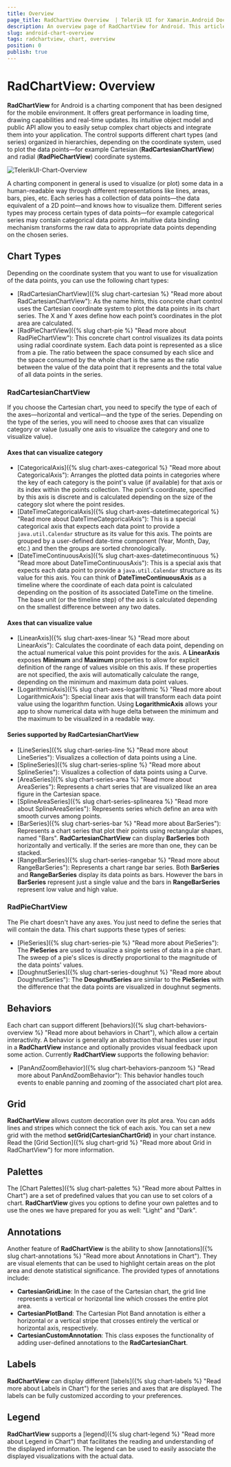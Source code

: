 ```yaml
---
title: Overview
page_title: RadChartView Overview  | Telerik UI for Xamarin.Android Documentation
description: An overview page of RadChartView for Android. This article explains the most important things you need to know before using RadChartView.
slug: android-chart-overview
tags: radchartview, chart, overview
position: 0
publish: true
---
```


# RadChartView: Overview

**RadChartView** for Android is a charting component that has been designed for the mobile environment. It offers great performance in loading time, drawing capabilities and real-time updates. Its intuitive object model and public API allow you to easily setup complex chart objects and integrate them into your application. The control supports different chart types (and series) organized in hierarchies, depending on the coordinate system, used to plot the data points&mdash;for example Cartesian (**RadCartesianChartView**) and radial (**RadPieChartView**) coordinate systems.

![TelerikUI-Chart-Overview](images/chart-overview-1.png "Chart Demos.")

A charting component in general is used to visualize (or plot) some data in a human-readable way through different representations like lines, areas, bars, pies, etc. Each series has a collection of data points&mdash;the data equivalent of a 2D point&mdash;and knows how to visualize them. Different series types may process certain types of data points&mdash;for example categorical series may contain categorical data points. An intuitive data binding mechanism transforms the raw data to appropriate data points depending on the chosen series.

## Chart Types

Depending on the coordinate system that you want to use for visualization of the data points, you can use the following chart types:

* [RadCartesianChartView]({% slug chart-cartesian %} "Read more about RadCartesianChartView"): As the name hints, this concrete chart control uses the Cartesian coordinate system to plot the data points in its chart series. The X and Y axes define how each point’s coordinates in the plot area are calculated.
* [RadPieChartView]({% slug chart-pie %} "Read more about RadPieChartView"): This concrete chart control visualizes its data points using radial coordinate system. Each data point is represented as a slice from a pie. The ratio between the space consumed by each slice and the space consumed by the whole chart is the same as the ratio between the value of the data point that it represents and the total value of all data points in the series.


### RadCartesianChartView

If you choose the Cartesian chart, you need to specify the type of each of the axes&mdash;horizontal and vertical&mdash;and the type of the series. Depending on the type of the series, you will need to choose axes that can visualize category or value (usually one axis to visualize the category and one to visualize value).

#### Axes that can visualize category

* [CategoricalAxis]({% slug chart-axes-categorical %} "Read more about CategoricalAxis"): Arranges the plotted data points in categories where the key of each category is the point's value (if available) for that axis or its index within the points collection. The point's coordinate, specified by this axis is discrete and is calculated depending on the size of the category slot where the point resides.
* [DateTimeCategoricalAxis]({% slug chart-axes-datetimecategorical %} "Read more about DateTimeCategoricalAxis"): This is a special categorical axis that expects each data point to provide a `java.util.Calendar` structure as its value for this axis. The points are grouped by a user-defined date-time component (Year, Month, Day, etc.) and then the groups are sorted chronologically.
* [DateTimeContinuousAxis]({% slug chart-axes-datetimecontinuous %} "Read more about DateTimeContinuousAxis"): This is a special axis that expects each data point to provide a `java.util.Calendar` structure as its value for this axis. You can think of **DateTimeContinuousAxis** as a timeline where the coordinate of each data point is calculated depending on the position of its associated DateTime on the timeline. The base unit (or the timeline step) of the axis is calculated depending on the smallest difference between any two dates.

#### Axes that can visualize value

* [LinearAxis]({% slug chart-axes-linear %} "Read more about LinearAxis"): Calculates the coordinate of each data point, depending on the actual numerical value this point provides for the axis. A **LinearAxis** exposes **Minimum** and **Maximum** properties to allow for explicit definition of the range of values visible on this axis. If these properties are not specified, the axis will automatically calculate the range, depending on the minimum and maximum data point values.
* [LogarithmicAxis]({% slug chart-axes-logarithmic %} "Read more about LogarithmicAxis"): Special linear axis that will transform each data point value using the logarithm function. Using **LogarithmicAxis** allows your app to show numerical data with huge delta between the minimum and the maximum to be visualized in a readable way.

#### Series supported by **RadCartesianChartView**

* [LineSeries]({% slug chart-series-line %} "Read more about LineSeries"): Visualizes a collection of data points using a Line.
* [SplineSeries]({% slug chart-series-spline %} "Read more about SplineSeries"): Visualizes a collection of data points using a Curve.
* [AreaSeries]({% slug chart-series-area %} "Read more about AreaSeries"): Represents a chart series that are visualized like an area figure in the Cartesian space.
* [SplineAreaSeries]({% slug chart-series-splinearea %} "Read more about SplineAreaSeries"): Represents series which define an area with smooth curves among points.
* [BarSeries]({% slug chart-series-bar %} "Read more about BarSeries"): Represents a chart series that plot their points using rectangular shapes, named "Bars". **RadCartesianChartView** can display **BarSeries** both horizontally and vertically. If the series are more than one, they can be stacked.
* [RangeBarSeries]({% slug chart-series-rangebar %} "Read more about RangeBarSeries"): Represents a chart range bar series. Both **BarSeries** and **RangeBarSeries** display its data points as bars. However the bars in **BarSeries** represent just a single value and the bars in **RangeBarSeries** represent low value and high value.

### RadPieChartView

The Pie chart doesn't have any axes. You just need to define the series that will contain the data. This chart supports these types of series:

* [PieSeries]({% slug chart-series-pie %} "Read more about PieSeries"): The **PieSeries** are used to visualize a single series of data in a pie chart. The sweep of a pie's slices is directly proportional to the magnitude of the data points' values.
* [DoughnutSeries]({% slug chart-series-doughnut %} "Read more about DoughnutSeries"): The **DoughnutSeries** are similar to the **PieSeries** with the difference that the data points are visualized in doughnut segments.

## Behaviors

Each chart can support different [behaviors]({% slug chart-behaviors-overview %} "Read more about behaviors in Chart"), which allow a certain interactivity. A behavior is generally an abstraction that handles user input in a **RadChartView** instance and optionally provides visual feedback upon some action. Currently **RadChartView** supports the following behavior:

* [PanAndZoomBehavior]({% slug chart-behaviors-panzoom %} "Read more about PanAndZoomBehavior"): This behavior handles touch events to enable panning and zooming of the associated chart plot area.

## Grid

**RadChartView** allows custom decoration over its plot area. You can adds lines and stripes which connect the tick of each axis. You can set a new grid with the method **setGrid(CartesianChartGrid)** in your chart instance. Read the [Grid Section]({% slug chart-grid %} "Read more about Grid in RadChartView") for more information.

## Palettes

The [Chart Palettes]({% slug chart-palettes %} "Read more about Palttes in Chart") are a set of predefined values that you can use to set colors of a chart. **RadChartView** gives you options to define your own palettes and to use the ones we have prepared for you as well: "Light" and "Dark".

## Annotations

Another feature of **RadChartView** is the ability to show [annotations]({% slug chart-annotations %} "Read more about Annotations in Chart"). They are visual elements that can be used to highlight certain areas on the plot area and denote statistical significance. The provided types of annotations include:

* **CartesianGridLine**: In the case of the Cartesian chart, the grid line represents a vertical or horizontal line which crosses the entire plot area.
* **CartesianPlotBand**: The Cartesian Plot Band annotation is either a horizontal or a vertical stripe that crosses entirely the vertical or horizontal axis, respectively.
* **CartesianCustomAnnotation**: This class exposes the functionality of adding user-defined annotations to the **RadCartesianChart**.

## Labels

**RadChartView** can display different [labels]({% slug chart-labels %} "Read more about Labels in Chart") for the series and axes that are displayed. The labels can be fully customized according to your preferences.

## Legend

**RadChartView** supports a [legend]({% slug chart-legend %} "Read more about Legend in Chart") that facilitates the reading and understanding of the displayed information. The legend can be used to easily associate the displayed visualizations with the actual data.

